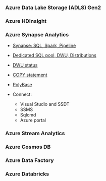 ### Azure Data Lake Storage (ADLS) Gen2

### Azure HDInsight 

### Azure Synapse Analytics
- [Synapse: SQL, Spark, Pipeline](https://docs.microsoft.com/en-us/azure/synapse-analytics/overview-what-is)

- [Dedicated SQL pool, DWU, Distributions](https://docs.microsoft.com/en-us/azure/synapse-analytics/sql-data-warehouse/massively-parallel-processing-mpp-architecture)

- [DWU status](https://docs.microsoft.com/en-us/azure/synapse-analytics/sql-data-warehouse/what-is-a-data-warehouse-unit-dwu-cdwu)

- [COPY statement](https://docs.microsoft.com/en-us/sql/t-sql/statements/copy-into-transact-sql?view=azure-sqldw-latest&preserve-view=true)

- [PolyBase](https://docs.microsoft.com/en-us/sql/relational-databases/polybase/polybase-guide?view=sql-server-ver15)

- Connect:
  - Visual Studio and SSDT
  - SSMS
  - Sqlcmd
  - Azure portal
  
  

### Azure Stream Analytics

### Azure Cosmos DB



### Azure Data Factory
### Azure Databricks


